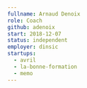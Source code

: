 ```yaml
---
fullname: Arnaud Denoix
role: Coach
github: adenoix
start: 2018-12-07
status: independent
employer: dinsic
startups:
  - avril
  - la-bonne-formation
  - memo
---
```

